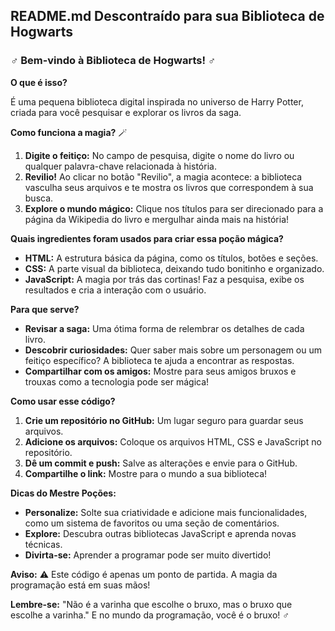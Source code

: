 ## **README.md Descontraído para sua Biblioteca de Hogwarts**

### **‍♂️ Bem-vindo à Biblioteca de Hogwarts! ‍♂️**

**O que é isso?**

É uma pequena biblioteca digital inspirada no universo de Harry Potter, criada para você pesquisar e explorar os livros da saga. 

**Como funciona a magia?** 🪄

1. **Digite o feitiço:** No campo de pesquisa, digite o nome do livro ou qualquer palavra-chave relacionada à história.
2. **Revilio!** Ao clicar no botão "Revilio", a magia acontece: a biblioteca vasculha seus arquivos e te mostra os livros que correspondem à sua busca.
3. **Explore o mundo mágico:** Clique nos títulos para ser direcionado para a página da Wikipedia do livro e mergulhar ainda mais na história!

**Quais ingredientes foram usados para criar essa poção mágica?** 

* **HTML:** A estrutura básica da página, como os títulos, botões e seções.
* **CSS:** A parte visual da biblioteca, deixando tudo bonitinho e organizado.
* **JavaScript:** A magia por trás das cortinas! Faz a pesquisa, exibe os resultados e cria a interação com o usuário.

**Para que serve?**

* **Revisar a saga:** Uma ótima forma de relembrar os detalhes de cada livro.
* **Descobrir curiosidades:** Quer saber mais sobre um personagem ou um feitiço específico? A biblioteca te ajuda a encontrar as respostas.
* **Compartilhar com os amigos:** Mostre para seus amigos bruxos e trouxas como a tecnologia pode ser mágica!

**Como usar esse código?**

1. **Crie um repositório no GitHub:** Um lugar seguro para guardar seus arquivos.
2. **Adicione os arquivos:** Coloque os arquivos HTML, CSS e JavaScript no repositório.
3. **Dê um commit e push:** Salve as alterações e envie para o GitHub.
4. **Compartilhe o link:** Mostre para o mundo a sua biblioteca!

**Dicas do Mestre Poções:**

* **Personalize:** Solte sua criatividade e adicione mais funcionalidades, como um sistema de favoritos ou uma seção de comentários.
* **Explore:** Descubra outras bibliotecas JavaScript e aprenda novas técnicas.
* **Divirta-se:** Aprender a programar pode ser muito divertido!

**Aviso:** ⚠️  Este código é apenas um ponto de partida. A magia da programação está em suas mãos! 

**Lembre-se:**  "Não é a varinha que escolhe o bruxo, mas o bruxo que escolhe a varinha."  E no mundo da programação, você é o bruxo! ‍♂️
